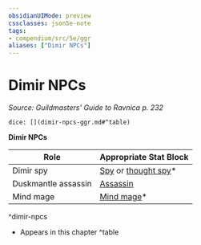 ```yaml
---
obsidianUIMode: preview
cssclasses: json5e-note
tags:
- compendium/src/5e/ggr
aliases: ["Dimir NPCs"]
---
```

# Dimir NPCs
*Source: Guildmasters' Guide to Ravnica p. 232* 

`dice: [](dimir-npcs-ggr.md#^table)`

**Dimir NPCs**

| Role | Appropriate Stat Block |
|------|------------------------|
| Dimir spy | [Spy](compendium/bestiary/humanoid/spy.md) or [thought spy](compendium/bestiary/humanoid/thought-spy-ggr.md)* |
| Duskmantle assassin | [Assassin](compendium/bestiary/humanoid/assassin.md) |
| Mind mage | [Mind mage](compendium/bestiary/humanoid/mind-mage-ggr.md)* |
^dimir-npcs

* Appears in this chapter
^table